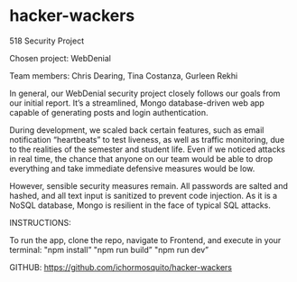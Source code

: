 # hacker-wackers
518 Security Project

Chosen project: WebDenial

Team members: Chris Dearing, Tina Costanza, Gurleen Rekhi

In general, our WebDenial security project closely follows our goals from our initial report. It’s a streamlined, Mongo database-driven web app capable of generating posts and login authentication.

During development, we scaled back certain features, such as email notification “heartbeats” to test liveness, as well as traffic monitoring, due to the realities of the semester and student life. Even if we noticed attacks in real time, the chance that anyone on our team would be able to drop everything and take immediate defensive measures would be low.

However, sensible security measures remain. All passwords are salted and hashed, and all text input is sanitized to prevent code injection. As it is a NoSQL database, Mongo is resilient in the face of typical SQL attacks.

INSTRUCTIONS:

To run the app, clone the repo, navigate to Frontend, and execute in your terminal:
"npm install”
"npm run build”
"npm run dev”

GITHUB: https://github.com/ichormosquito/hacker-wackers
